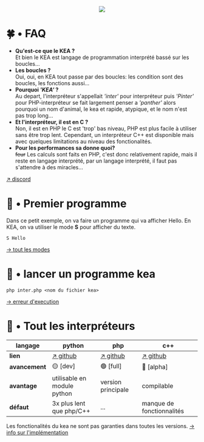 <p align="center">
    <img src="https://www.zupimages.net/up/22/03/v6rj.png">
</p>

# 🍀 • FAQ

- **Qu'est-ce que le KEA ?**\
Et bien le KEA est langage de programmation interprété bassé sur les boucles...
- **Les boucles ?**\
Oui, oui, en KEA tout passe par des boucles: les condition sont des boucles, les fonctions aussi...
- **Pourquoi *'KEA'* ?**\
Au depart, l'interpréteur s'appellait *'inter'* pour interpréteur puis *'Pinter'* pour PHP-interpréteur se fait largement penser a *'panther'* alors pourquoi un nom d'animal, le kea et rapide, atypique, et le nom n'est pas trop long...
- **Et l'interpréteur, il est en C ?**\
Non, il est en PHP le C est 'trop' bas niveau, PHP est plus facile à utiliser sans être trop lent. Cependant, un interpréteur C++ est disponible mais avec quelques limitations au niveau des fonctionalités.
- **Pour les performances sa donne quoi?**\
~~feur~~ Les calculs sont faits en PHP, c'est donc relativement rapide, mais il reste en langage interprété, par un langage interprété, il faut pas s'attendre à des miracles...

[↗ discord](http://pf4.ddns.net/discord)

# 🥤 • Premier programme

Dans ce petit exemple, on va faire un programme qui va afficher Hello.
En KEA, on va utiliser le mode **S** pour afficher du texte.
```kea
S Hello
```
[→ tout les modes](https://kea-corp.github.io/doc/doc/modes)

# 👾 • lancer un programme kea

```shell
php inter.php <nom du fichier kea>
```

[→ erreur d'execution](https://kea-corp.github.io/doc/doc/errors)

# 🍒 • Tout les interpréteurs

| **langage**    | python                                          | php                                             | c++                                             |
|----------------|-------------------------------------------------|-------------------------------------------------|-------------------------------------------------|
| **lien**       | [↗ github](https://github.com/KEA-corp/KEA-py)  | [↗ github](https://github.com/KEA-corp/KEA-php) | [↗ github](https://github.com/KEA-corp/KEA-cpp) |
| **avancement** | 🟡 [dev]                                        | 🟢 [full]                                      | 🔵 [alpha]                                     |
| **avantage**   |  utilisable en module python                    | version principale                              |  compilable                                     |
| **défaut**     |  3x plus lent que php/C++                       | ...                                             |  manque de fonctionnalités                      |

Les fonctionalités du kea ne sont pas garanties dans toutes les versions.
[→ info sur l'implémentation](https://kea-corp.github.io/doc/doc/implemented)